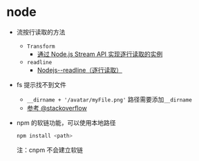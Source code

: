 # node

- 流按行读取的方法

  - `Transform`
    - [通过 Node.js Stream API 实现逐行读取的实例](https://blog.csdn.net/hsl0530hsl/article/details/87865310)
  - `readline`
    - [Nodejs--readline（逐行读取）](https://blog.csdn.net/weixin_34050389/article/details/92387269)

- fs 提示找不到文件

  - `__dirname + '/avatar/myFile.png'` 路径需要添加`__dirname`
  - [参考 @stackoverflow](https://stackoverflow.com/questions/34811222/writefile-no-such-file-or-directory)

- npm 的软链功能，可以使用本地路径

  ```js
  npm install <path>
  ```

  注：cnpm 不会建立软链
